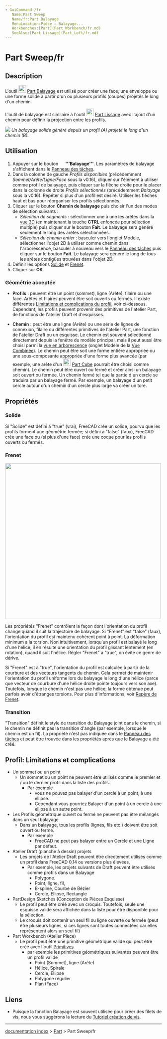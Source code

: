 ```yaml
---
- GuiCommand:/fr
   Name:Part Sweep
   Name/fr:Part Balayage
   MenuLocation:Pièce → Balayage...
   Workbenches:[Part](Part_Workbench/fr.md)
   SeeAlso:[Part Lissage](Part_Loft/fr.md)
---
```


# Part Sweep/fr

## Description

L\'outil <img alt="" src=images/Part_Sweep.svg  style="width:24px;"> [Part Balayage](Part_Sweep/fr.md) est utilisé pour créer une face, une enveloppe ou une forme solide à partir d\'un ou plusieurs profils (coupes) projetés le long d\'un chemin.

L\'outil de balayage est similaire à l\'outil <img alt="" src=images/Part_Loft.svg  style="width:24px;"> [Part Lissage](Part_Loft/fr.md) avec l\'ajout d\'un chemin pour définir la projection entre les profils.

![](images/Part_Sweep_simple.png ) *Un balayage solide généré depuis un profil (A) projeté le long d\'un chemin (B).*

## Utilisation

1.  Appuyer sur le bouton **<img src="images/Part_Sweep.svg" width=16px> '''Balayage'''**. Les paramètres de balayage s\'affichent dans le [Panneau des tâches](Task_Panel/fr.md).
2.  Dans la colonne de gauche *Profils disponibles* (précédemment *Sommet/Arête/Ligne/Face* sous la v0.16), cliquer sur l\'élément à utiliser comme profil de balayage, puis cliquer sur la flèche droite pour le placer dans la colonne de droite *Profils sélectionnés* (précédemment *Balayage* sous la v0.16). Répéter si plus d\'un profil est désiré. Utiliser les flèches haut et bas pour réorganiser les profils sélectionnés.
3.  Cliquer sur le bouton **Chemin de balayage** puis choisir l\'un des modes de sélection suivants :
    -   *Sélection de segments* : sélectionner une à une les arêtes dans la [vue 3D](3D_view/fr.md) (en maintenant la touche **CTRL** enfoncée pour sélection multiple) puis cliquer sur le bouton **Fait**. Le balayage sera généré seulement le long des arêtes sélectionnées.
    -   *Sélection du chemin entier* : basculer vers l\'onglet Modèle, sélectionner l\'objet 2D à utiliser comme chemin dans l\'arborescence, basculer à nouveau vers le [Panneau des tâches](Task_Panel/fr.md) puis cliquer sur le bouton **Fait**. Le balayage sera généré le long de tous les arêtes contigües trouvées dans l\'objet 2D.
4.  Définir les options [Solide](#Solide.md) et [Frenet](#Frenet.md).
5.  Cliquer sur **OK**.

### Géométrie acceptée 

-   **Profils** : peuvent être un point (sommet), ligne (Arête), filaire ou une face. Arêtes et filaires peuvent être soit ouverts ou fermés. Il existe différentes [Limitations et complications du profil](Part_Sweep/fr#Profil__Limitations_et_complications.md), voir ci-dessous. Cependant, les profils peuvent provenir des primitives de l\'atelier Part, de fonctions de l\'atelier Draft et d\'esquisses.

-   **Chemin** : peut être une ligne (Arête) ou une série de lignes de connexion, filaire ou différentes primitives de l\'atelier Part, une fonction de l\'atelier Draft ou un esquisse. Le chemin est souvent sélectionné directement depuis la fenêtre du modèle principal, mais il peut aussi être choisi parmi la [vue en arborescence](Tree_view/fr.md) (onglet Modèle de la [Vue Combinée](Combo_view/fr.md)). Le chemin peut être soit une forme entière appropriée ou une sous-composante appropriée d\'une forme plus avancée (par exemple, une arête d\'un <img alt="" src=images/Part_Box.svg  style="width:24px;"> [Part Cube](Part_Box/fr.md) pourrait être choisi comme chemin). Le chemin peut être ouvert ou fermé et créer ainsi un balayage soit ouvert ou fermée. Un chemin fermé tel que la partie d\'un cercle se traduira par un balayage fermé. Par exemple, un balayage d\'un petit cercle autour d\'un chemin d\'un cercle plus large va créer un tore.

## Propriétés

### Solide

Si \"Solide\" est défini à \"true\" (vrai), FreeCAD crée un solide, pourvu que les profils forment une géométrie fermée; si défini à \"false\" (faux), FreeCAD crée une face ou (si plus d\'une face) crée une coque pour les profils ouverts ou fermés.

### Frenet

<img alt="" src=images/Sweep-frenet-comp.png  style="width:500px;">

Les propriétés \"Frenet\" contrôlent la façon dont l\'orientation du profil change quand il suit la trajectoire de balayage. Si \"Frenet\" est \"false\" (faux), l\'orientation du profil est maintenu cohérent point à point. La déformation minimum a la torsion. Non intuitivement, lorsqu\'un profil est balayé le long d\'une hélice, il en résulte une orientation du profil glissant lentement (en rotation), quand il suit l\'hélice. Régler \"Frenet\" a \"true\", on évite ce genre de dérive.

Si \"Frenet\" est à \"true\", l\'orientation du profil est calculée à partir de la courbure et des vecteurs tangents du chemin. Cela permet de maintenir l\'orientation du profil uniforme lors du balayage le long d\'une hélice (parce que vecteur de courbure d\'une hélice droite pointe toujours vers son axe). Toutefois, lorsque le chemin n\'est pas une hélice, la forme obtenue peut parfois avoir d\'étranges torsions. Pour plus d\'informations, voir [Repère de Frenet](https://fr.wikipedia.org/wiki/Rep%C3%A8re_de_Frenet).

### Transition

\"Transition\" définit le style de transition du Balayage joint dans le chemin, si le chemin ne définit pas la transition d\'angle (par exemple, lorsque le chemin est un fil). La propriété n\'est pas indiquée dans le [Panneau des tâches](Task_panel/fr.md) et peut être trouvée dans les propriétés après que le Balayage a été créé.

## Profil: Limitations et complications 

-   Un sommet ou un point
    -   Un sommet ou un point ne peuvent être utilisés comme le premier et / ou le dernier profil dans la liste des profils.
        -   Par exemple
            -   vous ne pouvez pas balayer d\'un cercle à un point, à une ellipse.
            -   Cependant vous pourriez Balayer d\'un point à un cercle à une ellipse à un autre point.
-   Les Profils géométrique ouvert ou fermé ne peuvent pas être mélangés dans un seul balayage
    -   Dans un balayage, tous les profils (lignes, fils etc.) doivent être soit ouvert ou fermé.
        -   Par exemple
            -   FreeCAD ne peut pas balayer entre un Cercle et une Ligne par défaut.
-   Atelier Draft (planche à dessin) projets
    -   Les projets de l\'Atelier Draft peuvent être directement utilisés comme un profil dans FreeCAD 0,14 ou versions plus élevées.
        -   Par exemple, les projets suivants de Draft peuvent être utilisés comme profils dans un Balayage
            -   Polygone.
            -   Point, ligne, fil,
            -   B-spline, Courbe de Bézier
            -   Cercle, Ellipse, Rectangle
-   PartDesign Sketches (Conception de Pièces Esquisse)
    -   Le profil peut être créé avec un croquis. Toutefois, seule une esquisse valide sera affichée dans la liste pour être disponible pour la sélection.
    -   Le croquis doit contenir un seul fil ou ligne ouverte ou fermée (peut être plusieurs lignes, si ces lignes sont toutes connectées car elles représentent alors un seul fil)
-   Part Workbench (Atelier Pièce)
    -   Le profil peut être une primitive géométrique valide qui peut être créé avec l\'outil [Primitives](Part_Primitives/fr.md)
        -   par exemple les primitives géométriques suivantes peuvent être un profil valide
            -   Point (Sommet), ligne (Arête)
            -   Hélice, Spirale
            -   Cercle, Ellipse
            -   Polygone régulier
            -   Plan (Face)

## Liens

-   Puisque la fonction Balayage est souvent utilisée pour créer des filets de vis, nous vous suggérons la lecture du [Tutoriel création de vis](Thread_for_Screw_Tutorial/fr.md).

---
[documentation index](../README.md) > [Part](Part_Workbench.md) > Part Sweep/fr
